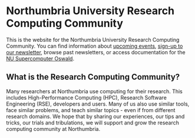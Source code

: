 # Northumbria University Research Computing Community 

This is the website for the Northumbria University Research Computing Community. You can find information about [upcoming events](events/events.md), [sign-up to our newsletter](newsletter/signup.md), browse past newsletters, or access documentation for the [NU Supercomputer Oswald](oswald/what-is-oswald).

## What is the Research Computing Community?

Many researchers at Northumbria use computing for their research. This includes High-Performance Computing (HPC), Research Software Engineering (RSE), developers and users. Many of us also use similar tools, face similar problems, and teach similar topics - even if from different research domains. We hope that by sharing our experiences, our tips and tricks, our trials and tribulations, we will support and grow the research computing community at Northumbria.
